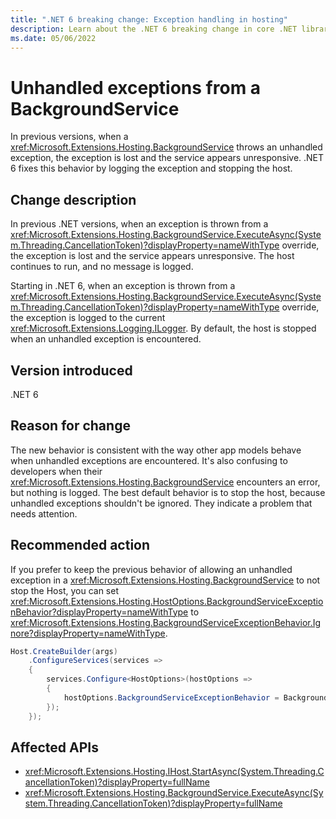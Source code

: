 ```yaml
---
title: ".NET 6 breaking change: Exception handling in hosting"
description: Learn about the .NET 6 breaking change in core .NET libraries where unhandled exceptions from a BackgroundService are logged instead of lost.
ms.date: 05/06/2022
---
```

# Unhandled exceptions from a BackgroundService

In previous versions, when a <xref:Microsoft.Extensions.Hosting.BackgroundService> throws an unhandled exception, the exception is lost and the service appears unresponsive. .NET 6 fixes this behavior by logging the exception and stopping the host.

## Change description

In previous .NET versions, when an exception is thrown from a <xref:Microsoft.Extensions.Hosting.BackgroundService.ExecuteAsync(System.Threading.CancellationToken)?displayProperty=nameWithType> override, the exception is lost and the service appears unresponsive. The host continues to run, and no message is logged.

Starting in .NET 6, when an exception is thrown from a <xref:Microsoft.Extensions.Hosting.BackgroundService.ExecuteAsync(System.Threading.CancellationToken)?displayProperty=nameWithType> override, the exception is logged to the current <xref:Microsoft.Extensions.Logging.ILogger>. By default, the host is stopped when an unhandled exception is encountered.

## Version introduced

.NET 6

## Reason for change

The new behavior is consistent with the way other app models behave when unhandled exceptions are encountered. It's also confusing to developers when their <xref:Microsoft.Extensions.Hosting.BackgroundService> encounters an error, but nothing is logged. The best default behavior is to stop the host, because unhandled exceptions shouldn't be ignored. They indicate a problem that needs attention.

## Recommended action

If you prefer to keep the previous behavior of allowing an unhandled exception in a <xref:Microsoft.Extensions.Hosting.BackgroundService> to not stop the Host, you can set <xref:Microsoft.Extensions.Hosting.HostOptions.BackgroundServiceExceptionBehavior?displayProperty=nameWithType> to <xref:Microsoft.Extensions.Hosting.BackgroundServiceExceptionBehavior.Ignore?displayProperty=nameWithType>.

```csharp
Host.CreateBuilder(args)
    .ConfigureServices(services =>
    {
        services.Configure<HostOptions>(hostOptions =>
        {
            hostOptions.BackgroundServiceExceptionBehavior = BackgroundServiceExceptionBehavior.Ignore;
        });
    });
```

## Affected APIs

- <xref:Microsoft.Extensions.Hosting.IHost.StartAsync(System.Threading.CancellationToken)?displayProperty=fullName>
- <xref:Microsoft.Extensions.Hosting.BackgroundService.ExecuteAsync(System.Threading.CancellationToken)?displayProperty=fullName>

<!--

### Category

- Core .NET libraries

### Affected APIs

- `M:Microsoft.Extensions.Hosting.IHost.StartAsync(System.Threading.CancellationToken)`
- `M:Microsoft.Extensions.Hosting.BackgroundService.ExecuteAsync(System.Threading.CancellationToken)`

-->
